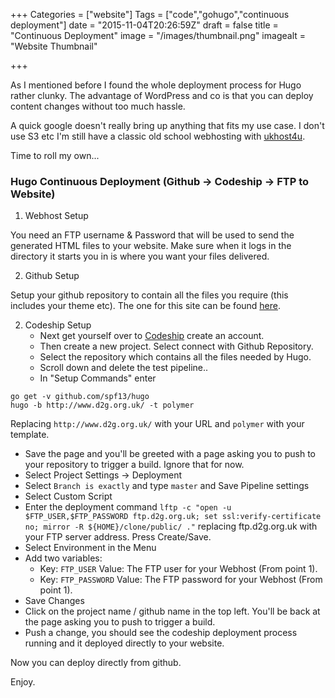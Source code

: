 +++
Categories = ["website"]
Tags = ["code","gohugo","continuous deployment"]
date = "2015-11-04T20:26:59Z"
draft = false
title = "Continuous Deployment"
image = "/images/thumbnail.png"
imagealt = "Website Thumbnail"

+++

As I mentioned before I found the whole deployment process for Hugo rather clunky. The advantage of WordPress and co is that you can deploy content changes without too much hassle.

A quick google doesn't really bring up anything that fits my use case. I don't use S3 etc I'm still have a classic old school webhosting with [ukhost4u](http://www.ukhost4u.co.uk).

Time to roll my own...

### Hugo Continuous Deployment (Github -> Codeship -> FTP to Website)

1. Webhost Setup

You need an FTP username & Password that will be used to send the generated HTML files to your website. Make sure when it logs in the directory it starts you in is where you want your files delivered.

2. Github Setup

Setup your github repository to contain all the files you require (this includes your theme etc). The one for this site can be found [here](https://github.com/d2g/d2g.org.uk).

2. Codeship Setup
    * Next get yourself over to [Codeship](https://codeship.com) create an account. 
    * Then create a new project. Select connect with Github Repository.
    * Select the repository which contains all the files needed by Hugo.
    * Scroll down and delete the test pipeline..
    * In "Setup Commands" enter 
```
go get -v github.com/spf13/hugo
hugo -b http://www.d2g.org.uk/ -t polymer
```
Replacing `http://www.d2g.org.uk/` with your URL and `polymer` with your template.

* Save the page and you'll be greeted with a page asking you to push to your repository to trigger a build. Ignore that for now.
* Select Project Settings -> Deployment
* Select `Branch is exactly` and type `master` and Save Pipeline settings
* Select Custom Script
* Enter the deployment command `lftp -c "open -u $FTP_USER,$FTP_PASSWORD ftp.d2g.org.uk; set ssl:verify-certificate no; mirror -R ${HOME}/clone/public/ ."` replacing ftp.d2g.org.uk with your FTP server address. Press Create/Save.
* Select Environment in the Menu
* Add two variables:
  * Key: `FTP_USER` Value: The FTP user for your Webhost (From point 1).
  * Key: `FTP_PASSWORD` Value: The FTP password for your Webhost (From point 1).
* Save Changes
* Click on the project name / github name in the top left. You'll be back at the page asking you to push to trigger a build.
* Push a change, you should see the codeship deployment process running and it deployed directly to your website.
 
Now you can deploy directly from github.

Enjoy.
